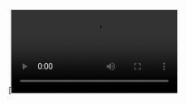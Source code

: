 
[![Watch the video](https://github.com/emretokk/trendyol-dark/blob/master/2023-07-23%2022-51-50_Trim.mp4)
